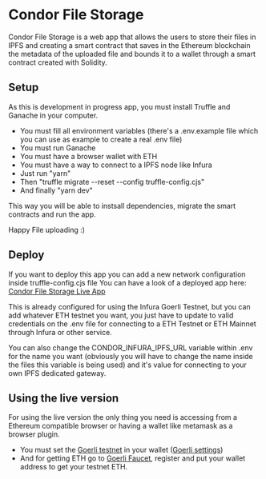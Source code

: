# Condor File Storage

Condor File Storage is a web app that allows the users to store their files in IPFS and creating a smart contract that saves in the Ethereum blockchain the metadata of the uploaded file and bounds it to a wallet through a smart contract created with Solidity.

## Setup

As this is development in progress app, you must install Truffle and Ganache in your computer.

- You must fill all environment variables (there's a .env.example file which you can use as example to create a real .env file)
- You must run Ganache
- You must have a browser wallet with ETH
- You must have a way to connect to a IPFS node like Infura
- Just run "yarn" 
- Then "truffle migrate --reset --config truffle-config.cjs"
- And finally "yarn dev"

This way you will be able to instsall dependencies, migrate the smart contracts and run the app.

Happy File uploading :)

## Deploy

If you want to deploy this app you can add a new network configuration inside truffle-config.cjs file
You can have a look of a deployed app here: [Condor File Storage Live App](https://main--tiny-dolphin-5ebbd0.netlify.app)

This is already configured for using the Infura Goerli Testnet, but you can add whatever ETH testnet you want, you just have to update to valid credentials on the .env file for connecting to a ETH Testnet or ETH Mainnet through Infura or other service.

You can also change the CONDOR_INFURA_IPFS_URL variable within .env for the name you want (obviously you will have to change the name inside the files this variable is being used) and it's value for connecting to your own IPFS dedicated gateway.

## Using the live version

For using the live version the only thing you need is accessing from a Ethereum compatible browser or having a wallet like metamask as a browser plugin.
- You must set the [Goerli testnet](https://goerli.net/) in your wallet ([Goerli settings](https://chainlist.org/chain/5))
- And for getting ETH go to [Goerli Faucet](https://goerlifaucet.com/), register and put your wallet address to get your testnet ETH.
